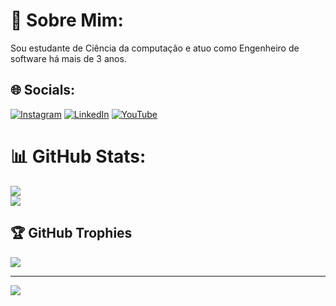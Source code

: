 # 💫 Sobre Mim:
Sou estudante de Ciência da computação e atuo como Engenheiro de software há mais de 3 anos.


## 🌐 Socials:
[![Instagram](https://img.shields.io/badge/Instagram-%23E4405F.svg?logo=Instagram&logoColor=white)](https://instagram.com/luizfernandesoliveira.oficial) [![LinkedIn](https://img.shields.io/badge/LinkedIn-%230077B5.svg?logo=linkedin&logoColor=white)](https://linkedin.com/in/luizfernandesoliveiraoficial) [![YouTube](https://img.shields.io/badge/YouTube-%23FF0000.svg?logo=YouTube&logoColor=white)](https://youtube.com/c/luizfernandesoliveiraoficial) 

# 📊 GitHub Stats:
![](https://github-readme-streak-stats.herokuapp.com/?user=LuizFernandesOliveira&theme=dark&border_radius=5.4&locale=pt_BR&card_width=500)<br />
![](https://github-readme-stats.vercel.app/api/top-langs/?username=LuizFernandesOliveira&theme=dark&hide_border=false&include_all_commits=true&count_private=true&layout=compact)

## 🏆 GitHub Trophies
![](https://github-profile-trophy.vercel.app/?username=LuizFernandesOliveira&theme=radical&no-frame=false&no-bg=false&margin-w=4)

---
[![](https://visitcount.itsvg.in/api?id=LuizFernandesOliveira&icon=0&color=0)](https://visitcount.itsvg.in)

<!-- Proudly created with GPRM ( https://gprm.itsvg.in ) -->
